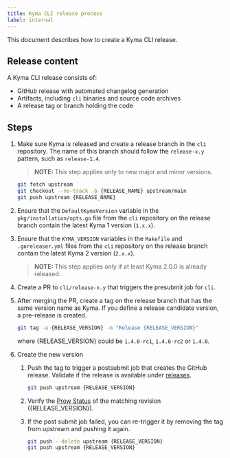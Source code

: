 ```yaml
---
title: Kyma CLI release process
label: internal
---
```


This document describes how to create a Kyma CLI release.

## Release content

A Kyma CLI release consists of:

* GitHub release with automated changelog generation
* Artifacts, including `cli` binaries and source code archives
* A release tag or branch holding the code

## Steps

1. Make sure Kyma is released and create a release branch in the `cli` repository. The name of this branch should follow the `release-x.y` pattern, such as `release-1.4`.

   >**NOTE:** This step applies only to new major and minor versions.

   ```bash
   git fetch upstream
   git checkout --no-track -b {RELEASE_NAME} upstream/main
   git push upstream {RELEASE_NAME}
   ```
2. Ensure that the `DefaultKymaVersion` variable in the `pkg/installation/opts.go` file from the `cli` repository on the release branch contain the latest Kyma 1 version (`1.x.x`).

3. Ensure that the `KYMA_VERSION` variables in the `Makefile` and `.goreleaser.yml` files from the `cli` repository on the release branch contain the latest Kyma 2 version (`2.x.x`).
   >**NOTE:** This step applies only if at least Kyma 2.0.0 is already released.

4. Create a PR to `cli/release-x.y` that triggers the presubmit job for `cli`.

5. After merging the PR, create a tag on the release branch that has the same version name as Kyma. If you define a release candidate version, a pre-release is created.  

   ```bash
   git tag -a {RELEASE_VERSION} -m "Release {RELEASE_VERSION}"
   ```

    where {RELEASE_VERSION} could be `1.4.0-rc1`, `1.4.0-rc2` or `1.4.0`.

6. Create the new version
   1. Push the tag to trigger a postsubmit job that creates the GitHub release. Validate if the release is available under [releases](https://github.com/kyma-project/cli/releases).

      ```bash
      git push upstream {RELEASE_VERSION}
      ```

   2. Verify the [Prow Status](https://status.build.kyma-project.io/?repo=kyma-project%2Fcli&type=postsubmit) of the matching revision ({RELEASE_VERSION}).
   3. If the post submit job failed, you can re-trigger it by removing the tag from upstream and pushing it again.

      ```bash
      git push --delete upstream {RELEASE_VERSION}
      git push upstream {RELEASE_VERSION}
      ```
